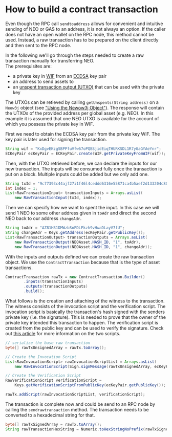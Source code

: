 # How to build a contract transaction

Even though the RPC call `sendtoaddress` allows for convenient and intuitive
sending of NEO or GAS to an address, it is not always an option. If the caller
does not have an open wallet on the RPC node, this method cannot be used.
Instead, a raw transaction has to be prepared on the client directly and then
sent to the RPC node.

In the following we'll go through the steps needed to create a raw transaction
manually for transferring NEO.  
The prerequisites are:

* a private key in [WIF](https://en.bitcoin.it/wiki/Wallet_import_format)
  from an [ECDSA](https://en.wikipedia.org/wiki/Elliptic_Curve_Digital_Signature_Algorithm)
  key pair
* an address to send assets to
* an [unspent transaction output
  (UTXO)](https://docs.neo.org/developerguide/en/articles/blockchain/utxo.html)
  that can be used with the private key

The UTXOs can be retieved by calling `getUnspents(String address)` on a `Neow3j`
object (see ["Using the Newow3j Object"](using_the_neow3j_object.md)).
The response will contain the UTXOs of the provided address per global asset
(e.g. NEO). In this example it is assumed that one NEO UTXO is available for the
account of which you possess the private key in WIF.

First we need to obtain the ECDSA key pair from the private key WIF. The key
pair is later used for signing the transaction.

```java
String wif = "KxDgvEKzgSBPPfuVfw67oPQBSjidEiqTHURKSDL1R7yGaGYAeYnr";
ECKeyPair ecKeyPair = ECKeyPair.create(WIF.getPrivateKeyFromWIF(wif));
```

Then, with the UTXO retrieved before, we can declare the inputs for our new 
transaction. The inputs will be consumed fully once the transaction is put on a
block. Multiple inputs could be added but we only add one.

```java
String txId = "9c77393c44ajf27i1f46l4ceddd6316e55871ca4b5aef2d133204c8006c4a683";
int index = 1;
List<RawTransactionInput> transactionInputs = Arrays.asList(
    new RawTransactionInput(txId, index));
```

Then we can specify how we want to spent the input. In this case we will send 1
NEO to some other address given in `toAdr` and direct the second NEO back to our
address `changeAdr`.

```java
String toAdr = "AZ81H31DMWzbSnFDLFkzh9vHwaDLayV7fU";
String changeAdr = Keys.getAddress(ecKeyPair.getPublicKey());
List<RawTransactionOutput> transactionOutputs = Arrays.asList(
    new RawTransactionOutput(NEOAsset.HASH_ID, "1", toAdr),
    new RawTransactionOutput(NEOAsset.HASH_ID, "1", changeAdr));
```

With the inputs and outputs defined we can create the raw transaction object.
We use the `ContractTransaction` because that is the type of asset transactions.

```java
ContractTransaction rawTx = new ContractTransaction.Builder()
        .inputs(transactionInputs)
        .outputs(transactionOutputs)
        .build();
```

What follows is the creation and attaching of the witness to the transaction.
The witness consists of the invocation script and the verification script. The
invocation script is basically the transaction's hash signed with the senders
private key (i.e. the signature). This is needed to prove that the owner of the
private key intended this transaction to happen. The verification script is
created from the public key and can be used to verify the signature. Check out
[this
article](https://medium.com/neoresearch/understanding-multisig-on-neo-df9c9c1403b1)
for more information on the two scripts.

```java
// serialize the base raw transaction
byte[] rawTxUnsignedArray = rawTx.toArray();

// Create the Invocation Script
List<RawInvocationScript> rawInvocationScriptList = Arrays.asList(
    new RawInvocationScript(Sign.signMessage(rawTxUnsignedArray, ecKeyPair)));

// Create the Verification Script
RawVerificationScript verificationScript = 
    Keys.getVerificationScriptFromPublicKey(ecKeyPair.getPublicKey());

rawTx.addScript(rawInvocationScriptList, verificationScript);
```

The transaction is complete now and could be send to an RPC node by calling the
`sendrawtransaction` method. The transaction needs to be converted to a
hexadecimal string for that.

```java
byte[] rawTxSignedArray = rawTx.toArray();
String rawTransactionHexString = Numeric.toHexStringNoPrefix(rawTxSignedArray);
```